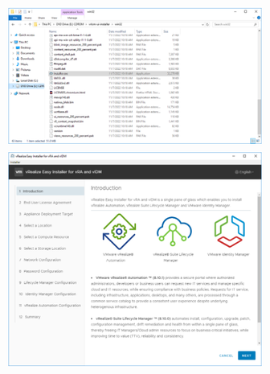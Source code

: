 

![image-20221114134437580.png](/aria-automation/images/image-20221114134437580.png)

![image-20221114141744010](/aria-automation/images/image-20221114141744010.png)